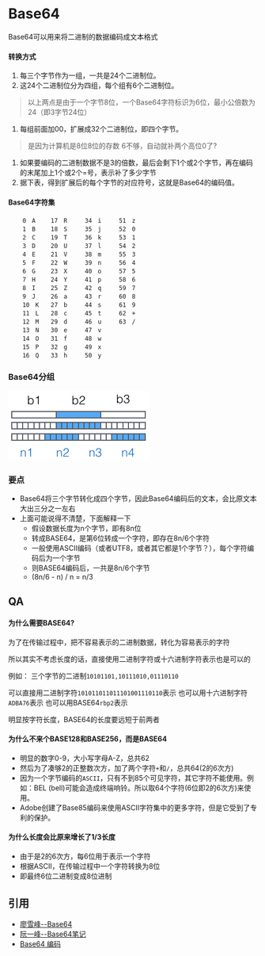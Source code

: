 # Base64

Base64可以用来将二进制的数据编码成文本格式

#### 转换方式
1. 每三个字节作为一组，一共是24个二进制位。
1. 这24个二进制位分为四组，每个组有6个二进制位。
> 以上两点是由于一个字节8位，一个Base64字符标识为6位，最小公倍数为24（即3字节24位）
1. 每组前面加00，扩展成32个二进制位，即四个字节。
> 是因为计算机是8位8位的存数 6不够，自动就补两个高位0了?
1. 如果要编码的二进制数据不是3的倍数，最后会剩下1个或2个字节，再在编码的末尾加上1个或2个=号，表示补了多少字节
1. 据下表，得到扩展后的每个字节的对应符号，这就是Base64的编码值。

#### Base64字符集
```language
    0　A　　 17　R　　　34　i　　　51　z
    1　B　　 18　S　　　35　j　　　52　0
    2　C　　 19　T　　　36　k　　　53　1
    3　D　　 20　U　　　37　l　　　54　2
    4　E　　 21　V　　　38　m　　　55　3
    5　F　　 22　W　　　39　n　　　56　4
    6　G　　 23　X　　　40　o　　　57　5
    7　H　　 24　Y　　　41　p　　　58　6
    8　I　　 25　Z　　　42　q　　　59　7
    9　J　　 26　a　　　43　r　　　60　8
    10　K　　27　b　　　44　s　　　61　9
    11　L　　28　c　　　45　t　　　62　+
    12　M　　29　d　　　46　u　　　63　/
    13　N　　30　e　　　47　v
    14　O　　31　f　　　48　w　　　
    15　P　　32　g　　　49　x
    16　Q　　33　h　　　50　y
```

### Base64分组
![Alt Text](./001399415038305edba53df7d784a7fa76c6b7f6526873b000.png)

### 要点
* Base64将三个字节转化成四个字节，因此Base64编码后的文本，会比原文本大出三分之一左右
* 上面可能说得不清楚，下面解释一下
  * 假设数据长度为n个字节，即有8n位
  * 转成BASE64，是第6位转成一个字符，即存在8n/6个字符
  * 一般使用ASCII编码（或者UTF8，或者其它都是1个字节？），每个字符编码后为一个字节
  * 则BASE64编码后，一共是8n/6个字节
  * (8n/6 - n) / n = n/3

## QA
#### 为什么需要BASE64?
为了在传输过程中，把不容易表示的二进制数据，转化为容易表示的字符

所以其实不考虑长度的话，直接使用二进制字符或十六进制字符表示也是可以的

例如： 三个字节的二进制`10101101,10111010,01110110`

可以直接用二进制字符`101011011011101001110110`表示
也可以用十六进制字符`ADBA76`表示
也可以用BASE64`rbp2`表示

明显按字符长度，BASE64的长度要远短于前两者

#### 为什么不来个BASE128和BASE256，而是BASE64
* 明显的数字0-9，大小写字母A-Z，总共62
* 然后为了凑够2的正整数次方，加了两个字符`+`和`/`，总共64(2的6次方)
* 因为一个字节编码的`ASCII`，只有不到85个可见字符，其它字符不能使用。例如：BEL (bell)可能会造成终端响铃。所以取64个字符(6位即2的6次方)来使用。
* Adobe创建了Base85编码来使用ASCII字符集中的更多字符，但是它受到了专利的保护。

#### 为什么长度会比原来增长了1/3长度
* 由于是2的6次方，每6位用于表示一个字符
* 根据ASCII，在传输过程中一个字符转换为8位
* 即最终6位二进制变成8位进制

## 引用
* [廖雪峰--Base64](http://www.liaoxuefeng.com/wiki/001374738125095c955c1e6d8bb493182103fac9270762a000/001399413803339f4bbda5c01fc479cbea98b1387390748000)
* [阮一峰--Base64笔记](http://www.ruanyifeng.com/blog/2008/06/base64.html)
* [Base64 编码](https://zhuanlan.zhihu.com/p/31264921)
